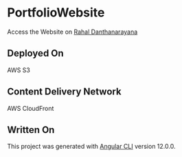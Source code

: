 # PortfolioWebsite

Access the Website on [Rahal Danthanarayana](https://www.rahalkanishka.com)

## Deployed On

AWS S3

## Content Delivery Network

AWS CloudFront

## Written On

This project was generated with [Angular CLI](https://github.com/angular/angular-cli) version 12.0.0.
